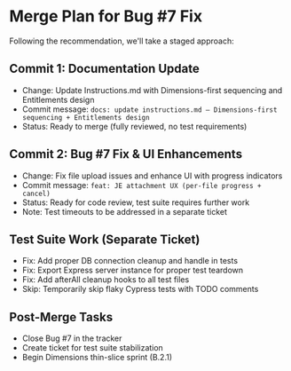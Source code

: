 # Merge Plan for Bug #7 Fix

Following the recommendation, we'll take a staged approach:

## Commit 1: Documentation Update
- Change: Update Instructions.md with Dimensions-first sequencing and Entitlements design
- Commit message: `docs: update instructions.md — Dimensions-first sequencing + Entitlements design`
- Status: Ready to merge (fully reviewed, no test requirements)

## Commit 2: Bug #7 Fix & UI Enhancements
- Change: Fix file upload issues and enhance UI with progress indicators 
- Commit message: `feat: JE attachment UX (per-file progress + cancel)`
- Status: Ready for code review, test suite requires further work
- Note: Test timeouts to be addressed in a separate ticket

## Test Suite Work (Separate Ticket)
- Fix: Add proper DB connection cleanup and handle in tests
- Fix: Export Express server instance for proper test teardown
- Fix: Add afterAll cleanup hooks to all test files
- Skip: Temporarily skip flaky Cypress tests with TODO comments

## Post-Merge Tasks
- Close Bug #7 in the tracker
- Create ticket for test suite stabilization
- Begin Dimensions thin-slice sprint (B.2.1)
